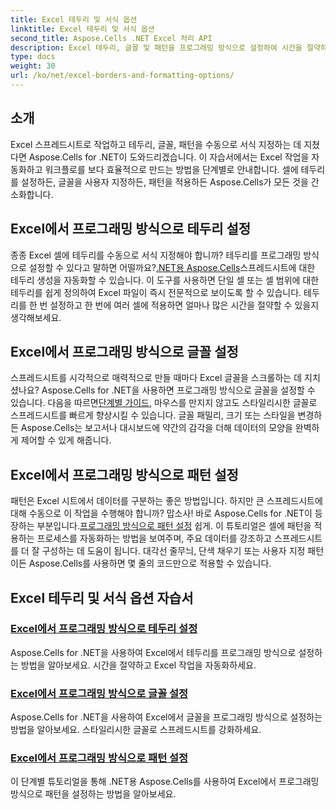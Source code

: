 ```yaml
---
title: Excel 테두리 및 서식 옵션
linktitle: Excel 테두리 및 서식 옵션
second_title: Aspose.Cells .NET Excel 처리 API
description: Excel 테두리, 글꼴 및 패턴을 프로그래밍 방식으로 설정하여 시간을 절약하고 스프레드시트를 향상시키는 방법을 알려주는 Aspose.Cells for .NET 튜토리얼을 알아보세요.
type: docs
weight: 30
url: /ko/net/excel-borders-and-formatting-options/
---
```

## 소개

Excel 스프레드시트로 작업하고 테두리, 글꼴, 패턴을 수동으로 서식 지정하는 데 지쳤다면 Aspose.Cells for .NET이 도와드리겠습니다. 이 자습서에서는 Excel 작업을 자동화하고 워크플로를 보다 효율적으로 만드는 방법을 단계별로 안내합니다. 셀에 테두리를 설정하든, 글꼴을 사용자 지정하든, 패턴을 적용하든 Aspose.Cells가 모든 것을 간소화합니다.

## Excel에서 프로그래밍 방식으로 테두리 설정

 종종 Excel 셀에 테두리를 수동으로 서식 지정해야 합니까? 테두리를 프로그래밍 방식으로 설정할 수 있다고 말하면 어떨까요?[.NET용 Aspose.Cells](./setting-border/)스프레드시트에 대한 테두리 생성을 자동화할 수 있습니다. 이 도구를 사용하면 단일 셀 또는 셀 범위에 대한 테두리를 쉽게 정의하여 Excel 파일이 즉시 전문적으로 보이도록 할 수 있습니다. 테두리를 한 번 설정하고 한 번에 여러 셀에 적용하면 얼마나 많은 시간을 절약할 수 있을지 생각해보세요.

## Excel에서 프로그래밍 방식으로 글꼴 설정

 스프레드시트를 시각적으로 매력적으로 만들 때마다 Excel 글꼴을 스크롤하는 데 지치셨나요? Aspose.Cells for .NET을 사용하면 프로그래밍 방식으로 글꼴을 설정할 수 있습니다. 다음을 따르면[단계별 가이드](./setting-font/), 마우스를 만지지 않고도 스타일리시한 글꼴로 스프레드시트를 빠르게 향상시킬 수 있습니다. 글꼴 패밀리, 크기 또는 스타일을 변경하든 Aspose.Cells는 보고서나 대시보드에 약간의 감각을 더해 데이터의 모양을 완벽하게 제어할 수 있게 해줍니다.

## Excel에서 프로그래밍 방식으로 패턴 설정

패턴은 Excel 시트에서 데이터를 구분하는 좋은 방법입니다. 하지만 큰 스프레드시트에 대해 수동으로 이 작업을 수행해야 합니까? 맙소사! 바로 Aspose.Cells for .NET이 등장하는 부분입니다.[프로그래밍 방식으로 패턴 설정](./setting-pattern/) 쉽게. 이 튜토리얼은 셀에 패턴을 적용하는 프로세스를 자동화하는 방법을 보여주며, 주요 데이터를 강조하고 스프레드시트를 더 잘 구성하는 데 도움이 됩니다. 대각선 줄무늬, 단색 채우기 또는 사용자 지정 패턴이든 Aspose.Cells를 사용하면 몇 줄의 코드만으로 적용할 수 있습니다.

## Excel 테두리 및 서식 옵션 자습서
### [Excel에서 프로그래밍 방식으로 테두리 설정](./setting-border/)
Aspose.Cells for .NET을 사용하여 Excel에서 테두리를 프로그래밍 방식으로 설정하는 방법을 알아보세요. 시간을 절약하고 Excel 작업을 자동화하세요.
### [Excel에서 프로그래밍 방식으로 글꼴 설정](./setting-font/)
Aspose.Cells for .NET을 사용하여 Excel에서 글꼴을 프로그래밍 방식으로 설정하는 방법을 알아보세요. 스타일리시한 글꼴로 스프레드시트를 강화하세요.
### [Excel에서 프로그래밍 방식으로 패턴 설정](./setting-pattern/)
이 단계별 튜토리얼을 통해 .NET용 Aspose.Cells를 사용하여 Excel에서 프로그래밍 방식으로 패턴을 설정하는 방법을 알아보세요.
